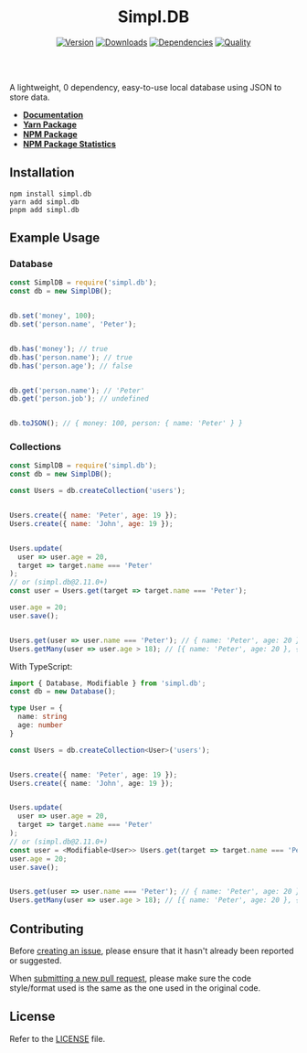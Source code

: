 <div align="center">
  <h1>Simpl.DB</h1>
  <p>
    <a href="https://www.npmjs.com/package/simpl.db"><img src="https://img.shields.io/npm/v/simpl.db.svg?color=3884FF&label=version" alt="Version" /></a>
    <a href="https://www.npmjs.com/package/simpl.db"><img src="https://img.shields.io/npm/dt/simpl.db.svg?color=3884FF" alt="Downloads" /></a>
    <a href="https://www.npmjs.com/package/simpl.db"><img src="https://img.shields.io/badge/dependencies-0-brightgreen?color=3884FF" alt="Dependencies" /></a>
    <a href="https://packagequality.com/#?package=simpl.db"><img src="https://packagequality.com/shield/simpl.db.svg?color=3dd164" alt="Quality" /></a>
  </p>
  <br><br>
</div>

A lightweight, 0 dependency, easy-to-use local database using JSON to store data.

- **[Documentation](https://simpldb.gitbook.io/docs/)**
- **[Yarn Package](https://yarnpkg.com/package/simpl.db)**
- **[NPM Package](https://npmjs.com/package/simpl.db)**
- **[NPM Package Statistics](https://npm-stat.com/charts.html?package=simpl.db&from=2021-05-07)**

Installation
------------

```sh-session
npm install simpl.db
yarn add simpl.db
pnpm add simpl.db
```

Example Usage
-------------

<h3>Database</h3>

```js
const SimplDB = require('simpl.db');
const db = new SimplDB();


db.set('money', 100);
db.set('person.name', 'Peter');


db.has('money'); // true
db.has('person.name'); // true
db.has('person.age'); // false


db.get('person.name'); // 'Peter'
db.get('person.job'); // undefined


db.toJSON(); // { money: 100, person: { name: 'Peter' } }
```

<h3>Collections</h3>

```js
const SimplDB = require('simpl.db');
const db = new SimplDB();

const Users = db.createCollection('users');


Users.create({ name: 'Peter', age: 19 });
Users.create({ name: 'John', age: 19 });


Users.update(
  user => user.age = 20,
  target => target.name === 'Peter'
);
// or (simpl.db@2.11.0+)
const user = Users.get(target => target.name === 'Peter');

user.age = 20;
user.save();


Users.get(user => user.name === 'Peter'); // { name: 'Peter', age: 20 }
Users.getMany(user => user.age > 18); // [{ name: 'Peter', age: 20 }, { name: 'John', age: 19 }]
```

<p>With TypeScript:</p>

```ts
import { Database, Modifiable } from 'simpl.db';
const db = new Database();

type User = {
  name: string
  age: number
}

const Users = db.createCollection<User>('users');


Users.create({ name: 'Peter', age: 19 });
Users.create({ name: 'John', age: 19 });


Users.update(
  user => user.age = 20,
  target => target.name === 'Peter'
);
// or (simpl.db@2.11.0+)
const user = <Modifiable<User>> Users.get(target => target.name === 'Peter');
user.age = 20;
user.save();


Users.get(user => user.name === 'Peter'); // { name: 'Peter', age: 20 }
Users.getMany(user => user.age > 18); // [{ name: 'Peter', age: 20 }, { name: 'John', age: 19 }]
```

Contributing
------------

Before [creating an issue](https://github.com/5antos/simpl.db/issues), please ensure that it hasn't already been reported or suggested.

When [submitting a new pull request](https://github.com/5antos/simpl.db/pulls), please make sure the code style/format used is the same as the one used in the original code.

License
-------

Refer to the [LICENSE](LICENSE) file.
